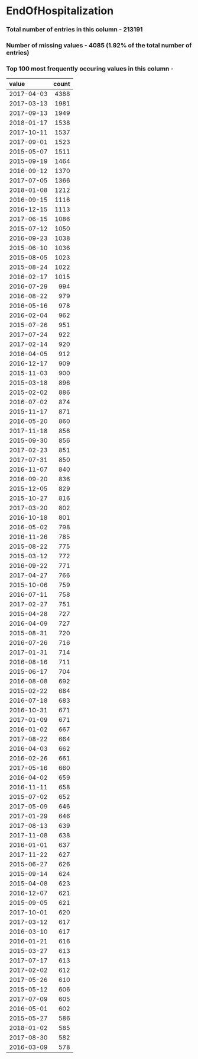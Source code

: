 
# EndOfHospitalization

### Total number of entries in this column - 213191

### Number of missing values - 4085 (1.92% of the total number of entries)

### Top 100 most frequently occuring values in this column -

| value      |   count |
|:-----------|--------:|
| 2017-04-03 |    4388 |
| 2017-03-13 |    1981 |
| 2017-09-13 |    1949 |
| 2018-01-17 |    1538 |
| 2017-10-11 |    1537 |
| 2017-09-01 |    1523 |
| 2015-05-07 |    1511 |
| 2015-09-19 |    1464 |
| 2016-09-12 |    1370 |
| 2017-07-05 |    1366 |
| 2018-01-08 |    1212 |
| 2016-09-15 |    1116 |
| 2016-12-15 |    1113 |
| 2017-06-15 |    1086 |
| 2015-07-12 |    1050 |
| 2016-09-23 |    1038 |
| 2015-06-10 |    1036 |
| 2015-08-05 |    1023 |
| 2015-08-24 |    1022 |
| 2016-02-17 |    1015 |
| 2016-07-29 |     994 |
| 2016-08-22 |     979 |
| 2016-05-16 |     978 |
| 2016-02-04 |     962 |
| 2015-07-26 |     951 |
| 2017-07-24 |     922 |
| 2017-02-14 |     920 |
| 2016-04-05 |     912 |
| 2016-12-17 |     909 |
| 2015-11-03 |     900 |
| 2015-03-18 |     896 |
| 2015-02-02 |     886 |
| 2016-07-02 |     874 |
| 2015-11-17 |     871 |
| 2016-05-20 |     860 |
| 2017-11-18 |     856 |
| 2015-09-30 |     856 |
| 2017-02-23 |     851 |
| 2017-07-31 |     850 |
| 2016-11-07 |     840 |
| 2016-09-20 |     836 |
| 2015-12-05 |     829 |
| 2015-10-27 |     816 |
| 2017-03-20 |     802 |
| 2016-10-18 |     801 |
| 2016-05-02 |     798 |
| 2016-11-26 |     785 |
| 2015-08-22 |     775 |
| 2015-03-12 |     772 |
| 2016-09-22 |     771 |
| 2017-04-27 |     766 |
| 2015-10-06 |     759 |
| 2016-07-11 |     758 |
| 2017-02-27 |     751 |
| 2015-04-28 |     727 |
| 2016-04-09 |     727 |
| 2015-08-31 |     720 |
| 2016-07-26 |     716 |
| 2017-01-31 |     714 |
| 2016-08-16 |     711 |
| 2015-06-17 |     704 |
| 2016-08-08 |     692 |
| 2015-02-22 |     684 |
| 2016-07-18 |     683 |
| 2016-10-31 |     671 |
| 2017-01-09 |     671 |
| 2016-01-02 |     667 |
| 2017-08-22 |     664 |
| 2016-04-03 |     662 |
| 2016-02-26 |     661 |
| 2017-05-16 |     660 |
| 2016-04-02 |     659 |
| 2016-11-11 |     658 |
| 2015-07-02 |     652 |
| 2017-05-09 |     646 |
| 2017-01-29 |     646 |
| 2017-08-13 |     639 |
| 2017-11-08 |     638 |
| 2016-01-01 |     637 |
| 2017-11-22 |     627 |
| 2015-06-27 |     626 |
| 2015-09-14 |     624 |
| 2015-04-08 |     623 |
| 2016-12-07 |     621 |
| 2015-09-05 |     621 |
| 2017-10-01 |     620 |
| 2017-03-12 |     617 |
| 2016-03-10 |     617 |
| 2016-01-21 |     616 |
| 2015-03-27 |     613 |
| 2017-07-17 |     613 |
| 2017-02-02 |     612 |
| 2017-05-26 |     610 |
| 2015-05-12 |     606 |
| 2017-07-09 |     605 |
| 2016-05-01 |     602 |
| 2015-05-27 |     586 |
| 2018-01-02 |     585 |
| 2017-08-30 |     582 |
| 2016-03-09 |     578 |
